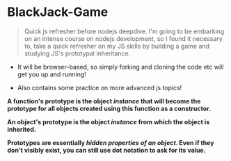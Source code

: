 # BlackJack-Game

> Quick js refresher before nodejs deepdive. I'm going to be embarking on an intense course on nodejs development, so I found it necessary to,
> take a quick refresher on my JS skills by building a game and  studying JS's prototypal inheritance.
  
- It will be browser-based, so simply forking and cloning the code etc will get you up and running!

- Also contains some practice on more advanced js topics!

**A function's prototype is the object _instance_ that will become the prototype for all objects created using this function as a constructor.**

**An object's prototype is the object _instance_ from which the object is inherited.**

**Prototypes are essentially _hidden properties of an object_. Even if they don't visibly exist, you can still use dot notation to ask for its value.**
